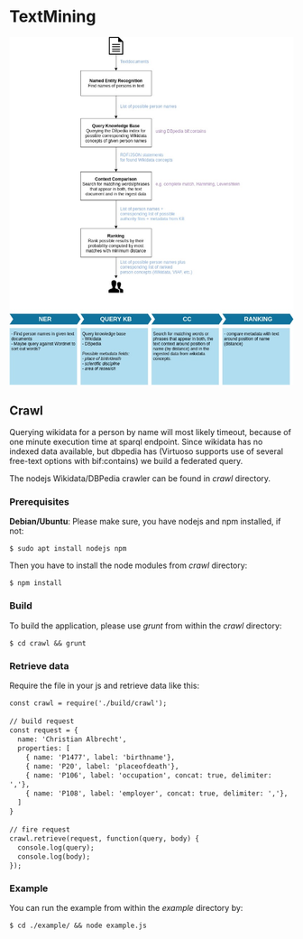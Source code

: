 # TextMining

![Process](doc/process.jpg?raw=true "Overview of process")

## Crawl
Querying wikidata for a person by name will most likely timeout, because of one minute execution time at sparql endpoint.
Since wikidata has no indexed data available, but dbpedia has (Virtuoso supports use of several free-text options with bif:contains) we build a federated query.

The nodejs Wikidata/DBPedia crawler can be found in *crawl* directory.

### Prerequisites
**Debian/Ubuntu**: Please make sure, you have nodejs and npm installed, if not:

    $ sudo apt install nodejs npm

Then you have to install the node modules from *crawl* directory:

    $ npm install

### Build
To build the application, please use *grunt* from within the *crawl* directory:

    $ cd crawl && grunt


### Retrieve data
Require the file in your js and retrieve data like this:
    
    const crawl = require('./build/crawl');
    
    // build request
    const request = {
      name: 'Christian Albrecht',
      properties: [
        { name: 'P1477', label: 'birthname'},
        { name: 'P20', label: 'placeofdeath'},
        { name: 'P106', label: 'occupation', concat: true, delimiter: ','},
        { name: 'P108', label: 'employer', concat: true, delimiter: ','},
      ]
    }

    // fire request
    crawl.retrieve(request, function(query, body) {
      console.log(query);
      console.log(body);
    });
    
### Example
You can run the example from within the *example* directory by:
    
    $ cd ./example/ && node example.js

